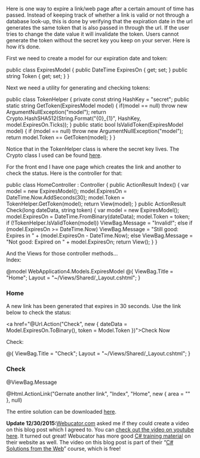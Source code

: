 
Here is one way to expire a link/web page after a certain amount of time has passed. Instead of keeping track of whether a link is valid or not through a database look-up, this is done by verifying that the expiration date in the url generates the same token that is also passed in through the url. If the user tries to change the date value it will invalidate the token. Users cannot generate the token without the secret key you keep on your server. Here is how it’s done.

First we need to create a model for our expiration date and token:

public class ExpiresModel { public DateTime ExpiresOn { get; set; } public string Token { get; set; } }

Next we need a utility for generating and checking tokens:

public class TokenHelper { private const string HashKey = "secret"; public static string GetToken(ExpiresModel model) { if(model == null) throw new ArgumentNullException("model"); return Crypto.HashSHA512(String.Format("{0}_{1}", HashKey, model.ExpiresOn.Ticks)); } public static bool IsValidToken(ExpiresModel model) { if (model == null) throw new ArgumentNullException("model"); return model.Token == GetToken(model); } }

Notice that in the TokenHelper class is where the secret key lives. The Crypto class I used can be found [here](/c-cryptography-library-md5-sha1-sha2-aes-3des/).

For the front end I have one page which creates the link and another to check the status. Here is the controller for that:

public class HomeController : Controller { public ActionResult Index() { var model = new ExpiresModel(); model.ExpiresOn = DateTime.Now.AddSeconds(30); model.Token = TokenHelper.GetToken(model); return View(model); } public ActionResult Check(long dateData, string token) { var model = new ExpiresModel(); model.ExpiresOn = DateTime.FromBinary(dateData); model.Token = token; if (!TokenHelper.IsValidToken(model)) ViewBag.Message = "Invalid!"; else if (model.ExpiresOn >= DateTime.Now) ViewBag.Message = "Still good: Expires in " + (model.ExpiresOn - DateTime.Now); else ViewBag.Message = "Not good: Expired on " + model.ExpiresOn; return View(); } }

And the Views for those controller methods…  
 Index:

@model WebApplication4.Models.ExpiresModel @{ ViewBag.Title = "Home"; Layout = "~/Views/Shared/_Layout.cshtml"; } <h3>Home</h3> <p>A new link has been generated that expires in 30 seconds. Use the link below to check the status:</p> <p><a href="@Url.Action("Check", new { dateData = Model.ExpiresOn.ToBinary(), token = Model.Token })">Check Now</a></p>

Check:

@{ ViewBag.Title = "Check"; Layout = "~/Views/Shared/_Layout.cshtml"; } <h3>Check</h3> <p>@ViewBag.Message</p> <p>@Html.ActionLink("Gernate another link", "Index", "Home", new { area = "" }, null)</p>

The entire solution can be downloaded [here](http://rushfrisby.com/wp-content/uploads/2014/09/ExpiringLinksExampleSln.zip).

**Update 12/30/2015:**[Webucator.com](https://www.webucator.com) asked me if they could create a video on this blog post which I agreed to. You can [check out the video on youtube here](https://www.youtube.com/watch?v=rRBkQUnXrTM). It turned out great! Webucator has more good [C# training material](https://www.webucator.com/microsoft-training/csharp.cfm) on their website as well. The video on this blog post is part of their “[C# Solutions from the Web](https://www.webucator.com/self-paced-courses/course/c-sharp-solutions-from-the-web.cfm)” course, which is free!


